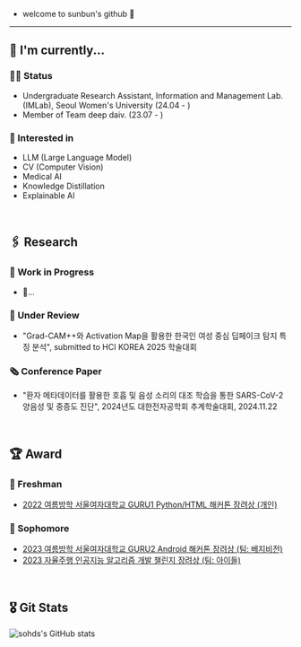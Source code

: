 - welcome to sunbun's github 🙌
---
## 🎩 I'm currently...
### 👩‍💻 Status
-  Undergraduate Research Assistant, Information and Management Lab.(IMLab), Seoul Women's University (24.04 - )
-  Member of Team deep daiv. (23.07 - )

### 🤔 Interested in
- LLM (Large Language Model)
- CV (Computer Vision)
- Medical AI
- Knowledge Distillation
- Explainable AI
   

<br>

## 🖇️ Research
### 🏃 Work in Progress
- 🔎...
### 🔬 Under Review
- "Grad-CAM++와 Activation Map을 활용한 한국인 여성 중심 딥페이크 탐지 특징 분석", submitted to HCI KOREA 2025 학술대회
### 🗞️ Conference Paper
- "환자 메타데이터를 활용한 호흡 및 음성 소리의 대조 학습을 통한 SARS-CoV-2 양음성 및 중증도 진단", 2024년도 대한전자공학회 추계학술대회, 2024.11.22

<br>

## 🏆 Award
### 🌱 Freshman
* [2022 여름방학 서울여자대학교 GURU1 Python/HTML 해커톤 장려상 (개인)](https://swedubiz.cafe24.com/%EC%95%8C%EB%A6%BC%C2%B7%EC%86%8C%EC%8B%9D/%EA%B3%B5%EC%A7%80%EC%82%AC%ED%95%AD/?pageid=7&mod=document&uid=1202l)
### 🌻 Sophomore
* [2023 여름방학 서울여자대학교 GURU2 Android 해커톤 장려상 (팀: 베지비전)](https://swedubiz.cafe24.com/%EC%95%8C%EB%A6%BC%C2%B7%EC%86%8C%EC%8B%9D/%EA%B3%B5%EC%A7%80%EC%82%AC%ED%95%AD/?uid=1268&mod=document&pageid=1)
* [2023 자율주행 인공지능 알고리즘 개발 챌린지 장려상 (팀: 아이들)](http://challenge.gcontest.co.kr/template/m/frame/boardview/12709?boardSeq=904)

<br>

## 🎖️ Git Stats
![sohds's GitHub stats](https://github-readme-stats.vercel.app/api?username=sohds&show_icons=true&theme=radical) 

<br>
